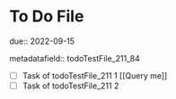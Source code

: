 # To Do File

due:: 2022-09-15

metadatafield:: todoTestFile_211\_84

- [ ] Task of todoTestFile_211 1 [[Query me]]
- [ ] Task of todoTestFile_211 2
